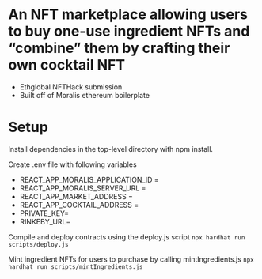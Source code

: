 # An NFT marketplace allowing users to buy one-use ingredient NFTs and “combine” them by crafting their own cocktail NFT
- Ethglobal NFTHack submission
- Built off of Moralis ethereum boilerplate

# Setup
Install dependencies in the top-level directory with npm install.

Create .env file with following variables
 - REACT_APP_MORALIS_APPLICATION_ID = 
 - REACT_APP_MORALIS_SERVER_URL =
 - REACT_APP_MARKET_ADDRESS = 
 - REACT_APP_COCKTAIL_ADDRESS =
 - PRIVATE_KEY=
 - RINKEBY_URL=

Compile and deploy contracts using the deploy.js script `npx hardhat run scripts/deploy.js`

Mint ingredient NFTs for users to purchase by calling mintIngredients.js `npx hardhat run scripts/mintIngredients.js`
